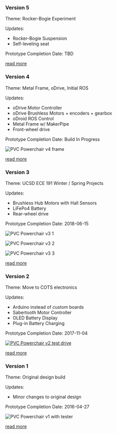 ### Version 5

Theme: Rocker-Bogie Experiment

Updates:

* Rocker-Bogie Suspension
* Self-leveling seat

Prototype Completion Date: TBD

[read more](v5)

### Version 4

Theme: Metal Frame, oDrive, Initial ROS

Updates:

* oDrive Motor Controller
* oDrive Brushless Motors + encoders + gearbox
* oDroid ROS Control
* Metal Frame w/ MakerPipe
* Front-wheel drive

Prototype Completion Date: Build In Progress

![PVC Powerchair v4 frame](v4/images/pvc-chair-v4-design.png)

[read more](v4)

### Version 3

Theme: UCSD ECE 191 Winter / Spring Projects

Updates:

* Brushless Hub Motors with Hall Sensors
* LiFePo4 Battery
* Rear-wheel drive

Prototype Completion Date: 2018-06-15

![PVC Powerchair v3 1](v3/images/pvc-chair-v3-1.jpg)

![PVC Powerchair v3 2](v3/images/pvc-chair-v3-2.jpg)

![PVC Powerchair v3 3](v3/images/pvc-chair-v3-3.jpg)

[read more](v3)

### Version 2

Theme: Move to COTS electronics

Updates:

* Arduino instead of custom boards
* Sabertooth Motor Controller
* OLED Battery Display
* Plug-in Battery Charging

Prototype Completion Date: 2017-11-04

[![PVC Powerchair v2 test drive](https://img.youtube.com/vi/sLA0mYiXbEk/0.jpg)](https://www.youtube.com/watch?v=sLA0mYiXbEk)

[read more](v2)

### Version 1

Theme: Original design build

Updates:

* Minor changes to original design

Prototype Completion Date: 2016-04-27

![PVC Powerchair v1 with tester](v1/images/pvc-chair-v1.jpg)

[read more](v1)
